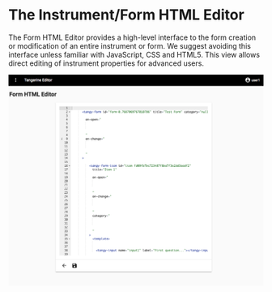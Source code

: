 The Instrument/Form HTML Editor
===============================

The Form HTML Editor provides a high-level interface to the form
creation or modification of an entire instrument or form. We suggest
avoiding this interface unless familiar with JavaScript, CSS and HTML5.
This view allows direct editing of instrument properties for advanced
users.


<img src="./media/image74.png" width="570">

